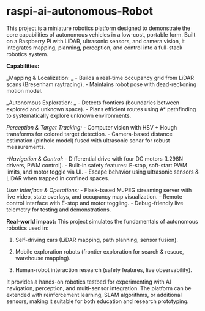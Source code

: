 # raspi-ai-autonomous-Robot


This project is a miniature robotics platform designed to demonstrate the core capabilities of autonomous vehicles in a low-cost, portable form. Built on a Raspberry Pi with LiDAR, ultrasonic sensors, and camera vision, it integrates mapping, planning, perception, and control into a full-stack robotics system.

**Capabilities:**

_Mapping & Localization: _
    - Builds a real-time occupancy grid from LiDAR scans (Bresenham raytracing). 
    - Maintains robot pose with dead-reckoning motion model.
    
_Autonomous Exploration: _
    - Detects frontiers (boundaries between explored and unknown space).
    - Plans efficient routes using A* pathfinding to systematically explore unknown environments.

_Perception & Target Tracking:_
    - Computer vision with HSV + Hough transforms for colored target detection.
    - Camera-based distance estimation (pinhole model) fused with ultrasonic sonar for robust measurements.

_-Navigation & Control:_
    - Differential drive with four DC motors (L298N drivers, PWM control).
    - Built-in safety features: E-stop, soft-start PWM limits, and motor toggle via UI.
    - Escape behavior using ultrasonic sensors & LIDAR when trapped in confined spaces.

_User Interface & Operations:_
    - Flask-based MJPEG streaming server with live video, state overlays, and occupancy map visualization.
    - Remote control interface with E-stop and motor toggling.
    - Debug-friendly live telemetry for testing and demonstrations.

**Real-world impact:**
This project simulates the fundamentals of autonomous robotics used in:

1) Self-driving cars (LiDAR mapping, path planning, sensor fusion).

2) Mobile exploration robots (frontier exploration for search & rescue, warehouse mapping).

3) Human-robot interaction research (safety features, live observability).

It provides a hands-on robotics testbed for experimenting with AI navigation, perception, and multi-sensor integration. The platform can be extended with reinforcement learning, SLAM algorithms, or additional sensors, making it suitable for both education and research prototyping.
